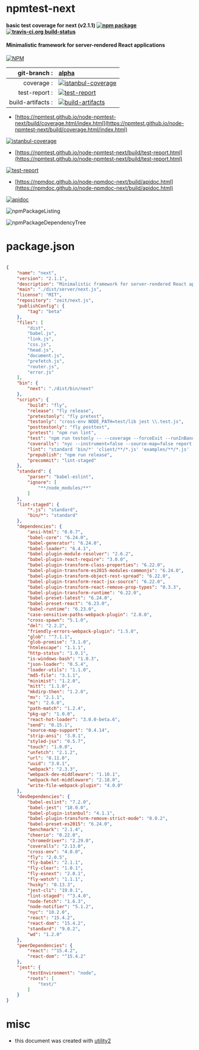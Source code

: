 # npmtest-next

#### basic test coverage for  next (v2.1.1)  [![npm package](https://img.shields.io/npm/v/npmtest-next.svg?style=flat-square)](https://www.npmjs.org/package/npmtest-next) [![travis-ci.org build-status](https://api.travis-ci.org/npmtest/node-npmtest-next.svg)](https://travis-ci.org/npmtest/node-npmtest-next)

#### Minimalistic framework for server-rendered React applications

[![NPM](https://nodei.co/npm/next.png?downloads=true&downloadRank=true&stars=true)](https://www.npmjs.com/package/next)

| git-branch : | [alpha](https://github.com/npmtest/node-npmtest-next/tree/alpha)|
|--:|:--|
| coverage : | [![istanbul-coverage](https://npmtest.github.io/node-npmtest-next/build/coverage.badge.svg)](https://npmtest.github.io/node-npmtest-next/build/coverage.html/index.html)|
| test-report : | [![test-report](https://npmtest.github.io/node-npmtest-next/build/test-report.badge.svg)](https://npmtest.github.io/node-npmtest-next/build/test-report.html)|
| build-artifacts : | [![build-artifacts](https://npmtest.github.io/node-npmtest-next/glyphicons_144_folder_open.png)](https://github.com/npmtest/node-npmtest-next/tree/gh-pages/build)|

- [https://npmtest.github.io/node-npmtest-next/build/coverage.html/index.html](https://npmtest.github.io/node-npmtest-next/build/coverage.html/index.html)

[![istanbul-coverage](https://npmtest.github.io/node-npmtest-next/build/screenCapture.buildCi.browser.%252Ftmp%252Fbuild%252Fcoverage.lib.html.png)](https://npmtest.github.io/node-npmtest-next/build/coverage.html/index.html)

- [https://npmtest.github.io/node-npmtest-next/build/test-report.html](https://npmtest.github.io/node-npmtest-next/build/test-report.html)

[![test-report](https://npmtest.github.io/node-npmtest-next/build/screenCapture.buildCi.browser.%252Ftmp%252Fbuild%252Ftest-report.html.png)](https://npmtest.github.io/node-npmtest-next/build/test-report.html)

- [https://npmdoc.github.io/node-npmdoc-next/build/apidoc.html](https://npmdoc.github.io/node-npmdoc-next/build/apidoc.html)

[![apidoc](https://npmdoc.github.io/node-npmdoc-next/build/screenCapture.buildCi.browser.%252Ftmp%252Fbuild%252Fapidoc.html.png)](https://npmdoc.github.io/node-npmdoc-next/build/apidoc.html)

![npmPackageListing](https://npmtest.github.io/node-npmtest-next/build/screenCapture.npmPackageListing.svg)

![npmPackageDependencyTree](https://npmtest.github.io/node-npmtest-next/build/screenCapture.npmPackageDependencyTree.svg)



# package.json

```json

{
    "name": "next",
    "version": "2.1.1",
    "description": "Minimalistic framework for server-rendered React applications",
    "main": "./dist/server/next.js",
    "license": "MIT",
    "repository": "zeit/next.js",
    "publishConfig": {
        "tag": "beta"
    },
    "files": [
        "dist",
        "babel.js",
        "link.js",
        "css.js",
        "head.js",
        "document.js",
        "prefetch.js",
        "router.js",
        "error.js"
    ],
    "bin": {
        "next": "./dist/bin/next"
    },
    "scripts": {
        "build": "fly",
        "release": "fly release",
        "pretestonly": "fly pretest",
        "testonly": "cross-env NODE_PATH=test/lib jest \\.test.js",
        "posttestonly": "fly posttest",
        "pretest": "npm run lint",
        "test": "npm run testonly -- --coverage --forceExit --runInBand --verbose --bail",
        "coveralls": "nyc --instrument=false --source-map=false report --temp-directory=./coverage --reporter=text-lcov | coveralls",
        "lint": "standard 'bin/*' 'client/**/*.js' 'examples/**/*.js' 'lib/**/*.js' 'pages/**/*.js' 'server/**/*.js' 'test/**/*.js'",
        "prepublish": "npm run release",
        "precommit": "lint-staged"
    },
    "standard": {
        "parser": "babel-eslint",
        "ignore": [
            "**/node_modules/**"
        ]
    },
    "lint-staged": {
        "*.js": "standard",
        "bin/*": "standard"
    },
    "dependencies": {
        "ansi-html": "0.0.7",
        "babel-core": "6.24.0",
        "babel-generator": "6.24.0",
        "babel-loader": "6.4.1",
        "babel-plugin-module-resolver": "2.6.2",
        "babel-plugin-react-require": "3.0.0",
        "babel-plugin-transform-class-properties": "6.22.0",
        "babel-plugin-transform-es2015-modules-commonjs": "6.24.0",
        "babel-plugin-transform-object-rest-spread": "6.22.0",
        "babel-plugin-transform-react-jsx-source": "6.22.0",
        "babel-plugin-transform-react-remove-prop-types": "0.3.3",
        "babel-plugin-transform-runtime": "6.22.0",
        "babel-preset-latest": "6.24.0",
        "babel-preset-react": "6.23.0",
        "babel-runtime": "6.23.0",
        "case-sensitive-paths-webpack-plugin": "2.0.0",
        "cross-spawn": "5.1.0",
        "del": "2.2.2",
        "friendly-errors-webpack-plugin": "1.5.0",
        "glob": "^7.1.1",
        "glob-promise": "3.1.0",
        "htmlescape": "1.1.1",
        "http-status": "1.0.1",
        "is-windows-bash": "1.0.3",
        "json-loader": "0.5.4",
        "loader-utils": "1.1.0",
        "md5-file": "3.1.1",
        "minimist": "1.2.0",
        "mitt": "1.1.0",
        "mkdirp-then": "1.2.0",
        "mv": "2.1.1",
        "mz": "2.6.0",
        "path-match": "1.2.4",
        "pkg-up": "1.0.0",
        "react-hot-loader": "3.0.0-beta.6",
        "send": "0.15.1",
        "source-map-support": "0.4.14",
        "strip-ansi": "3.0.1",
        "styled-jsx": "0.5.7",
        "touch": "1.0.0",
        "unfetch": "2.1.2",
        "url": "0.11.0",
        "uuid": "3.0.1",
        "webpack": "2.3.3",
        "webpack-dev-middleware": "1.10.1",
        "webpack-hot-middleware": "2.18.0",
        "write-file-webpack-plugin": "4.0.0"
    },
    "devDependencies": {
        "babel-eslint": "7.2.0",
        "babel-jest": "18.0.0",
        "babel-plugin-istanbul": "4.1.1",
        "babel-plugin-transform-remove-strict-mode": "0.0.2",
        "babel-preset-es2015": "6.24.0",
        "benchmark": "2.1.4",
        "cheerio": "0.22.0",
        "chromedriver": "2.29.0",
        "coveralls": "2.13.0",
        "cross-env": "4.0.0",
        "fly": "2.0.5",
        "fly-babel": "2.1.1",
        "fly-clear": "1.0.1",
        "fly-esnext": "2.0.1",
        "fly-watch": "1.1.1",
        "husky": "0.13.3",
        "jest-cli": "19.0.1",
        "lint-staged": "^3.4.0",
        "node-fetch": "1.6.3",
        "node-notifier": "5.1.2",
        "nyc": "10.2.0",
        "react": "15.4.2",
        "react-dom": "15.4.2",
        "standard": "9.0.2",
        "wd": "1.2.0"
    },
    "peerDependencies": {
        "react": "^15.4.2",
        "react-dom": "^15.4.2"
    },
    "jest": {
        "testEnvironment": "node",
        "roots": [
            "test/"
        ]
    }
}
```



# misc
- this document was created with [utility2](https://github.com/kaizhu256/node-utility2)
